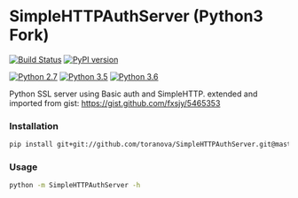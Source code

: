 # SimpleHTTPAuthServer (Python3 Fork)
[![Build Status](https://travis-ci.org/tianhuil/SimpleHTTPAuthServer.svg?branch=master)](https://travis-ci.org/tianhuil/SimpleHTTPAuthServer)
[![PyPI version](https://badge.fury.io/py/SimpleHTTPAuthServer.svg)](https://badge.fury.io/py/SimpleHTTPAuthServer)

[![Python 2.7](https://img.shields.io/badge/python-2.7-blue.svg)](https://www.python.org/downloads/release/python-270/)
[![Python 3.5](https://img.shields.io/badge/python-3.5-blue.svg)](https://www.python.org/downloads/release/python-350/)
[![Python 3.6](https://img.shields.io/badge/python-3.6-blue.svg)](https://www.python.org/downloads/release/python-360/)

Python SSL server using Basic auth and SimpleHTTP. extended and imported from gist: https://gist.github.com/fxsjy/5465353

### Installation
```bash
pip install git+git://github.com/toranova/SimpleHTTPAuthServer.git@master
```

### Usage
```bash
python -m SimpleHTTPAuthServer -h
```
